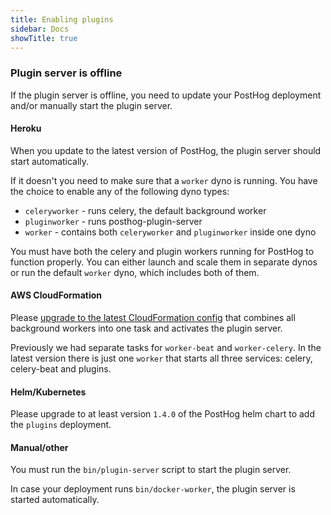 ```yaml
---
title: Enabling plugins
sidebar: Docs
showTitle: true
---
```


### Plugin server is offline

If the plugin server is offline, you need to update your PostHog deployment and/or manually start the plugin server.

#### Heroku

When you update to the latest version of PostHog, the plugin server should start automatically.

If it doesn't you need to make sure that a `worker` dyno is running. You have the choice
to enable any of the following dyno types:

- `celeryworker` - runs celery, the default background worker
- `pluginworker` - runs posthog-plugin-server 
- `worker` - contains both `celeryworker` and `pluginworker` inside one dyno

You must have both the celery and plugin workers running for PostHog to function properly.
You can either launch and scale them in separate dynos
or run the default `worker` dyno, which includes both of them.

#### AWS CloudFormation

Please [upgrade to the latest CloudFormation config](/docs/self-host/deploy/aws#updating-cloudformation-template) 
that combines all background workers into one task and activates the plugin server.

Previously we had separate tasks for `worker-beat` and `worker-celery`. In the latest version there is just one `worker`
that starts all three services: celery, celery-beat and plugins.

#### Helm/Kubernetes

Please upgrade to at least version `1.4.0` of the PostHog helm chart to add the `plugins` deployment.

#### Manual/other

You must run the `bin/plugin-server` script to start the plugin server.

In case your deployment runs `bin/docker-worker`, the plugin server is started automatically.
